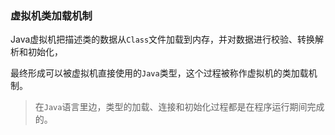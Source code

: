 ### 虚拟机类加载机制

Java虚拟机把描述类的数据从`Class`文件加载到内存，并对数据进行校验、转换解析和初始化，

最终形成可以被虚拟机直接使用的`Java`类型，这个过程被称作虚拟机的类加载机制。

> 在`Java`语言里边，类型的加载、连接和初始化过程都是在程序运行期间完成的。